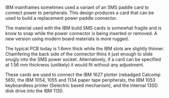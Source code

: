 IBM mainframes sometimes used a variant of an SMS paddle card to connect power to peripherals. This design produces a card that can be used to build a replacement power paddle connector.

The material used with the IBM build SMS cards is somewhat fragile and is know to snap while the power connector is being inserted or removed. A new version using modern board materials is more rugged.

The typical PCB today is 1.6mm thick while the IBM slots are slightly thinner. Chamfering the back side of the connector thins it just enough to slide snugly into the SMS power socket. Alternatively, if a card can be specified at 1.56 mm thickness (unlikely) it would fit without any adjustment. 

These cards are used to connect the IBM 1627 plotter (rebadged Calcomp 565), the IBM 1054, 1055 and 1134 paper tape peripherals, the IBM 1053 keyboardless printer (Selectric based mechanism), and the internal 13SD disk drive into the IBM 1130. 
